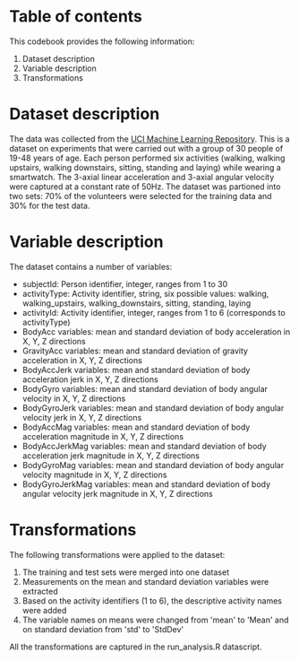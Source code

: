 # Table of contents

This codebook provides the following information:
1. Dataset description
2. Variable description
3. Transformations


# Dataset description
The data was collected from the [UCI Machine Learning Repository](https://d396qusza40orc.cloudfront.net/getdata%2Fprojectfiles%2FUCI%20HAR%20Dataset.zip). This is a dataset on experiments that were carried out with a group of 30 people of 19-48 years of age. Each person performed six activities (walking, walking upstairs, walking downstairs, sitting, standing and laying) while wearing a smartwatch. The 3-axial linear acceleration and 3-axial angular velocity were captured at a constant rate of 50Hz. The dataset was partioned into two sets: 70% of the volunteers were selected for the training data and 30% for the test data.


# Variable description
The dataset contains a number of variables:

* subjectId: Person identifier, integer, ranges from 1 to 30
* activityType: Activity identifier, string, six possible values: walking, walking_upstairs, walking_downstairs, sitting, standing, laying
* activityId: Activity identifier, integer, ranges from 1 to 6 (corresponds to activityType)
* BodyAcc variables: mean and standard deviation of body acceleration in X, Y, Z directions
* GravityAcc variables: mean and standard deviation of gravity acceleration in X, Y, Z directions
* BodyAccJerk variables: mean and standard deviation of body acceleration jerk in X, Y, Z directions
* BodyGyro variables: mean and standard deviation of body angular velocity in X, Y, Z directions
* BodyGyroJerk variables: mean and standard deviation of body angular velocity jerk in X, Y, Z directions
* BodyAccMag variables: mean and standard deviation of body acceleration magnitude in X, Y, Z directions
* BodyAccJerkMag variables: mean and standard deviation of body acceleration jerk magnitude in X, Y, Z directions
* BodyGyroMag variables: mean and standard deviation of body angular velocity magnitude in X, Y, Z directions
* BodyGyroJerkMag variables: mean and standard deviation of body angular velocity jerk magnitude in X, Y, Z directions


# Transformations
The following transformations were applied to the dataset:
1. The training and test sets were merged into one dataset
2. Measurements on the mean and standard deviation variables were extracted
3. Based on the activity identifiers (1 to 6), the descriptive activity names were added
4. The variable names on means were changed from 'mean' to 'Mean' and on standard deviation from 'std' to 'StdDev'

All the transformations are captured in the run_analysis.R datascript.
